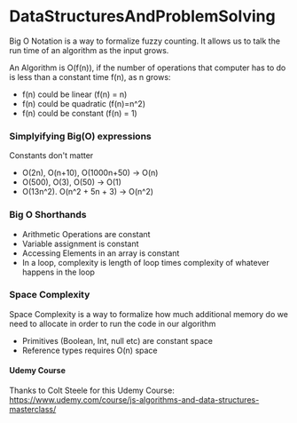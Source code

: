 # DataStructuresAndProblemSolving

Big O Notation is a way to formalize fuzzy counting. It allows us to talk the run time of an algorithm as the input grows. 

An Algorithm is O(f(n)), if the number of operations that computer has to do is less than a constant time f(n), as n grows:
- f(n) could be linear (f(n) = n)
- f(n) could be quadratic (f(n)=n^2)
- f(n) could be constant (f(n) = 1)

### Simplyifying Big(O) expressions

Constants don't matter
- O(2n), O(n+10), O(1000n+50) -> O(n)
- O(500), O(3), O(50) -> O(1)
- O(13n^2). O(n^2 + 5n + 3) -> O(n^2)

### Big O Shorthands

- Arithmetic Operations are constant
- Variable assignment is constant
- Accessing Elements in an array is constant
- In a loop, complexity is length of loop times complexity of whatever happens in the loop

### Space Complexity
Space Complexity is a way to formalize how much additional memory do we need to allocate in order to run the code in our algorithm

- Primitives (Boolean, Int, null etc) are constant space
- Reference types requires O(n) space

#### Udemy Course

Thanks to Colt Steele for this Udemy Course: 
https://www.udemy.com/course/js-algorithms-and-data-structures-masterclass/ 

